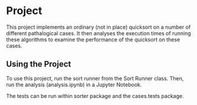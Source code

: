 # Project

This project implements an ordinary (not in place) quicksort on a number of different pathalogical cases.
It then analyses the execution times of running these algorithms to examine the performance of the quicksort on 
these cases.

## Using the Project

To use this project, run the sort runner from the Sort Runner class.
Then, run the analysis (analysis.ipynb) in a Jupyter Notebook.

The tests can be run within sorter package and the cases.tests package.